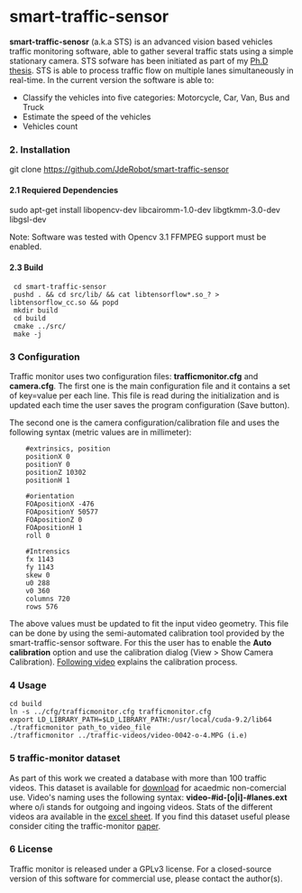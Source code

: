 # smart-traffic-sensor
**smart-traffic-senosr** (a.k.a STS) is an advanced vision based vehicles traffic monitoring software, able to gather several traffic stats using a simple stationary camera.
STS sofware has been initiated as part of my [Ph.D thesis](http://rua.ua.es/dspace/handle/10045/68987#.Wa-sQzgxSGg.facebook). STS is able to process traffic
flow on multiple lanes simultaneously in real-time. In the current version the software is able to:
* Classify the vehicles into five categories: Motorcycle, Car, Van, Bus and Truck
* Estimate the speed of the vehicles
* Vehicles count

### 2. Installation

git clone https://github.com/JdeRobot/smart-traffic-sensor

#### 2.1 Requiered Dependencies

sudo apt-get install libopencv-dev libcairomm-1.0-dev libgtkmm-3.0-dev libgsl-dev

Note: Software was tested with Opencv 3.1 FFMPEG support must be enabled.

#### 2.3 Build

     cd smart-traffic-sensor
     pushd . && cd src/lib/ && cat libtensorflow*.so_? > libtensorflow_cc.so && popd
     mkdir build
     cd build
     cmake ../src/
     make -j

### 3 Configuration

Traffic monitor uses two configuration files: **trafficmonitor.cfg** and **camera.cfg**. The first one is the main configuration file and
it contains a set of key=value per each line. This file is read during the initialization and is updated each time the user saves
the program configuration (Save button).

The second one is the camera configuration/calibration file and uses the following syntax (metric values are in millimeter):

        #extrinsics, position
        positionX 0
        positionY 0
        positionZ 10302
        positionH 1

        #orientation
        FOApositionX -476
        FOApositionY 50577
        FOApositionZ 0
        FOApositionH 1
        roll 0

        #Intrensics
        fx 1143
        fy 1143
        skew 0
        u0 288
        v0 360
        columns 720
        rows 576

The above values must be updated to fit the input video geometry. This file can be done by using the semi-automated calibration tool provided
by the smart-traffic-sensor software. For this the user has to enable the **Auto calibration** option and use the calibration dialog
(View > Show Camera Calibration). [Following video](https://www.youtube.com/watch?v=_JoWBaWCNTk) explains the calibration process.

### 4 Usage

    cd build
    ln -s ../cfg/trafficmonitor.cfg trafficmonitor.cfg
    export LD_LIBRARY_PATH=$LD_LIBRARY_PATH:/usr/local/cuda-9.2/lib64
    ./trafficmonitor path_to_video_file
    ./trafficmonitor ../traffic-videos/video-0042-o-4.MPG (i.e)

### 5 traffic-monitor dataset

As part of this work we created a database with more than 100 traffic videos. This dataset is available for [download](http://jderobot.org/store/trafficmonitor-dataset/) for
acaedmic non-comercial use. Video's naming uses the following syntax: **video-#id-[o|i]-#lanes.ext** where o/i stands for outgoing and ingoing videos. Stats of the different
videos ara available in the [excel sheet](doc/traffic-monitor-video-database.xlsx). If you find this dataset useful please consider citing the traffic-monitor [paper](#related-papers).

### 6 License

  Traffic monitor is released under a GPLv3 license. For a closed-source version of this software for commercial use, please contact the author(s).
